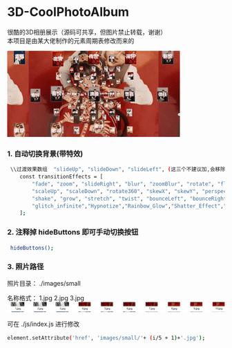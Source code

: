 # 3D-CoolPhotoAlbum
很酷的3D相册展示（源码可共享，但图片禁止转载，谢谢）<br>
本项目是由某大佬制作的元素周期表修改而来的

![相册预览GIF](./images/README_Img/output.gif)

### 1. 自动切换背景(带特效)
```bash
 \\过渡效果数组  "slideUp", "slideDown", "slideLeft", (这三个不建议加,会移除窗口)
	const transitionEffects = [
		"fade", "zoom", "slideRight", "blur", "zoomBlur", "rotate", "flipX", "flipY",
		"scaleUp", "scaleDown", "rotate360", "skewX", "skewY", "perspective", "pulse", "bounce", "shrink", "expand", "flash",
		"shake", "grow", "stretch", "twist", "bounceLeft", "bounceRight", "shakeX", "shakeY", "fadeIn", "fadeOut", "wobble",
		"glitch_infinite","Hypnotize","Rainbow_Glow","Shatter_Effect","Pixelate","Tilt_Shift","Ripple_Effect","Explosion_Effect","Swirl_Effect","Flicker_Effect"
	];
```

### 2. 注释掉 hideButtons 即可手动切换按钮
```bash
 hideButtons();
```

### 3. 照片路径
照片目录： ./images/small

名称格式： 1.jpg 2.jpg 3.jpg 
![](./images/README_Img/20241122225447.png)

可在 ./js/index.js 进行修改
```bash
element.setAttribute('href', 'images/small/'+ (i/5 + 1)+'.jpg');
```
